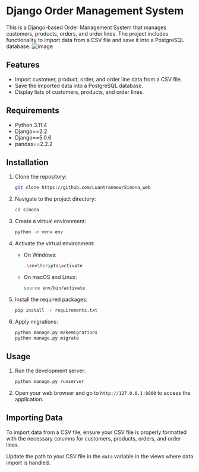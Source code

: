 # Django Order Management System

This is a Django-based Order Management System that manages customers, products, orders, and order lines. The project includes functionality to import data from a CSV file and save it into a PostgreSQL database.
![image](https://github.com/Luantrannew/Simona_web/assets/62492632/967e83d4-cbf7-4e50-a22a-cdca08e3d8f0)

## Features

- Import customer, product, order, and order line data from a CSV file.
- Save the imported data into a PostgreSQL database.
- Display lists of customers, products, and order lines.

## Requirements

- Python 3.11.4
- Django==2.2
- Django==5.0.6
- pandas==2.2.2

## Installation

1. Clone the repository:
    ```bash
    git clone https://github.com/Luantrannew/Simona_web
    ```

2. Navigate to the project directory:
    ```bash
    cd simona
    ```

3. Create a virtual environment:
    ```bash
    python -m venv env
    ```

4. Activate the virtual environment:
    - On Windows:
        ```bash
        .\env\Scripts\activate
        ```
    - On macOS and Linux:
        ```bash
        source env/bin/activate
        ```

5. Install the required packages:
    ```bash
    pip install -r requirements.txt
    ```

6. Apply migrations:
    ```bash
    python manage.py makemigrations
    python manage.py migrate
    ```

## Usage

1. Run the development server:
    ```bash
    python manage.py runserver
    ```

2. Open your web browser and go to `http://127.0.0.1:8000` to access the application.

## Importing Data

To import data from a CSV file, ensure your CSV file is properly formatted with the necessary columns for customers, products, orders, and order lines.

Update the path to your CSV file in the `data` variable in the views where data import is handled.


